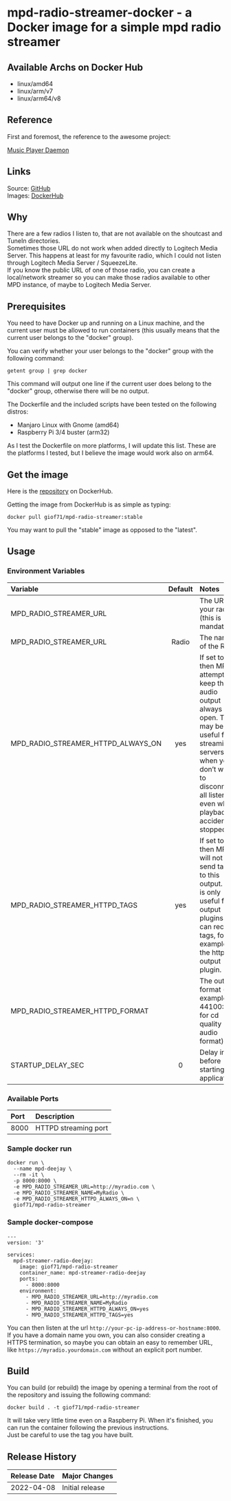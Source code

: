 # mpd-radio-streamer-docker - a Docker image for a simple mpd radio streamer

## Available Archs on Docker Hub

- linux/amd64
- linux/arm/v7
- linux/arm64/v8

## Reference

First and foremost, the reference to the awesome project:

[Music Player Daemon](https://www.musicpd.org/)

## Links

Source: [GitHub](https://github.com/giof71/mpd-radio-streamer-docker)  
Images: [DockerHub](https://hub.docker.com/r/giof71/mpd-radio-streamer)

## Why

There are a few radios I listen to, that are not available on the shoutcast and TuneIn directories.  
Sometimes those URL do not work when added directly to Logitech Media Server. This happens at least for my favourite radio, which I could not listen through Logitech Media Server / SqueezeLite.  
If you know the public URL of one of those radio, you can create a local/network streamer so you can make those radios available to other MPD instance, of maybe to Logitech Media Server.

## Prerequisites

You need to have Docker up and running on a Linux machine, and the current user must be allowed to run containers (this usually means that the current user belongs to the "docker" group).

You can verify whether your user belongs to the "docker" group with the following command:

`getent group | grep docker`

This command will output one line if the current user does belong to the "docker" group, otherwise there will be no output.

The Dockerfile and the included scripts have been tested on the following distros:

- Manjaro Linux with Gnome (amd64)
- Raspberry Pi 3/4 buster (arm32)

As I test the Dockerfile on more platforms, I will update this list.
These are the platforms I tested, but I believe the image would work also on arm64.

## Get the image

Here is the [repository](https://hub.docker.com/repository/docker/giof71/mpd-radio-streamer) on DockerHub.

Getting the image from DockerHub is as simple as typing:

`docker pull giof71/mpd-radio-streamer:stable`

You may want to pull the "stable" image as opposed to the "latest".

## Usage

### Environment Variables

Variable|Default|Notes
:---|:---:|:---
MPD_RADIO_STREAMER_URL||The URL of your radio (this is mandatory)
MPD_RADIO_STREAMER_URL|Radio|The name of the Radio
MPD_RADIO_STREAMER_HTTPD_ALWAYS_ON|yes|If set to yes, then MPD attempts to keep this audio output always open. This may be useful for streaming servers, when you don’t want to disconnect all listeners even when playback is accidentally stopped.
MPD_RADIO_STREAMER_HTTPD_TAGS|yes|If set to no, then MPD will not send tags to this output. This is only useful for output plugins that can receive tags, for example the httpd output plugin.
MPD_RADIO_STREAMER_HTTPD_FORMAT||The output format (for example, 44100:16:2 for cd quality audio format)
STARTUP_DELAY_SEC|0|Delay in sec before starting the application.

### Available Ports

Port|Description
:---|:---
8000|HTTPD streaming port

### Sample docker run

```text
docker run \
  --name mpd-deejay \
  --rm -it \
  -p 8000:8000 \
  -e MPD_RADIO_STREAMER_URL=http://myradio.com \
  -e MPD_RADIO_STREAMER_NAME=MyRadio \
  -e MPD_RADIO_STREAMER_HTTPD_ALWAYS_ON=n \
  giof71/mpd-radio-streamer
```

### Sample docker-compose

```text
---
version: '3'

services:
  mpd-streamer-radio-deejay:
    image: giof71/mpd-radio-streamer
    container_name: mpd-streamer-radio-deejay
    ports:
      - 8000:8000
    environment:
      - MPD_RADIO_STREAMER_URL=http://myradio.com
      - MPD_RADIO_STREAMER_NAME=MyRadio
      - MPD_RADIO_STREAMER_HTTPD_ALWAYS_ON=yes
      - MPD_RADIO_STREAMER_HTTPD_TAGS=yes
```

You can then listen at the url `http://your-pc-ip-address-or-hostname:8000`.  
If you have a domain name you own, you can also consider creating a HTTPS termination, so maybe you can obtain an easy to remember URL, like `https://myradio.yourdomain.com` without an explicit port number.

## Build

You can build (or rebuild) the image by opening a terminal from the root of the repository and issuing the following command:

`docker build . -t giof71/mpd-radio-streamer`

It will take very little time even on a Raspberry Pi. When it's finished, you can run the container following the previous instructions.  
Just be careful to use the tag you have built.

## Release History

Release Date|Major Changes
:---|:---
2022-04-08|Initial release
